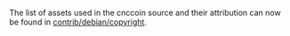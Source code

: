 The list of assets used in the cnccoin source and their attribution can now be found in [contrib/debian/copyright](../contrib/debian/copyright).
